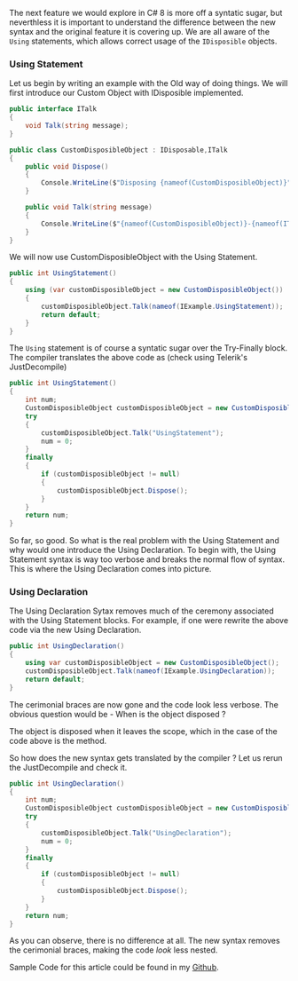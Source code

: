 The next feature we would explore in C# 8 is more off a syntatic sugar, but neverthless it is important to understand the difference between the new syntax and the original feature it is covering up. We are all aware of the `Using` statements, which allows correct usage of the `IDisposible` objects. 

### Using Statement ###

Let us begin by writing an example with the Old way of doing things. We will first introduce our Custom Object with IDisposible implemented.

```csharp
public interface ITalk
{
    void Talk(string message);
}

public class CustomDisposibleObject : IDisposable,ITalk
{
    public void Dispose()
    {
        Console.WriteLine($"Disposing {nameof(CustomDisposibleObject)}");
    }

    public void Talk(string message)
    {
        Console.WriteLine($"{nameof(CustomDisposibleObject)}-{nameof(ITalk.Talk)} : {message}");
    }
}


```

We will now use CustomDisposibleObject with the Using Statement.

```csharp
public int UsingStatement()
{
    using (var customDisposibleObject = new CustomDisposibleObject())
    {
        customDisposibleObject.Talk(nameof(IExample.UsingStatement));
        return default;
    }
}
```


The `Using` statement is of course a syntatic sugar over the Try-Finally block. The compiler translates the above code as (check using Telerik's JustDecompile)

```csharp
public int UsingStatement()
{
    int num;
    CustomDisposibleObject customDisposibleObject = new CustomDisposibleObject();
    try
    {
        customDisposibleObject.Talk("UsingStatement");
        num = 0;
    }
    finally
    {
        if (customDisposibleObject != null)
        {
            customDisposibleObject.Dispose();
        }
    }
    return num;
}
```


So far, so good. So what is the real problem with the Using Statement and why would one introduce the Using Declaration. To begin with, the Using Statement syntax is way too verbose and breaks the normal flow of syntax. This is where the Using Declaration comes into picture.

### Using Declaration ###

The Using Declaration Sytax removes much of the ceremony associated with the Using Statement blocks. For example, if one were rewrite the above code via the new Using Declaration.

```csharp
public int UsingDeclaration()
{
    using var customDisposibleObject = new CustomDisposibleObject();
    customDisposibleObject.Talk(nameof(IExample.UsingDeclaration));
    return default;
}
```
The cerimonial braces are now gone and the code look less verbose. The obvious question would be  - When is the object disposed ? 

The object is disposed when it leaves the scope, which in the case of the code above is the method. 

So how does the new syntax gets translated by the compiler ? Let us rerun the JustDecompile and check it.

``` csharp
public int UsingDeclaration()
{
    int num;
    CustomDisposibleObject customDisposibleObject = new CustomDisposibleObject();
    try
    {
        customDisposibleObject.Talk("UsingDeclaration");
        num = 0;
    }
    finally
    {
        if (customDisposibleObject != null)
        {
            customDisposibleObject.Dispose();
        }
    }
    return num;
}
```

As you can observe, there is no difference at all. The new syntax removes the cerimonial braces, making the code *look* less nested.

Sample Code for this article could be found in my [Github](https://github.com/anuviswan/LearningPoint/tree/master/FeatureExplore/UsingDeclaration).
